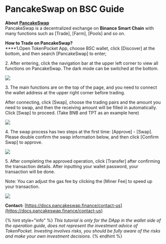 # PancakeSwap on BSC Guide

**About** [**PancakeSwap**](https://pancakeswap.info)\
PancakeSwap is a decentralized exchange on **Binance Smart Chain** with many functions such as \[Trade], \[Farm], \[Pools] and so on.

**How to Trade on PancakeSwap?**\
****1.Open TokenPocket App, choose BSC wallet, click \[Discover] at the bottom, and then search \[PancakeSwap] to enter;

2\. After entering, click the navigation bar at the upper left corner to view all functions on PancakeSwap. The dark mode can be switched at the bottom.



![](../../.gitbook/assets/pancake-dao-hang-lan-.jpg)

3\. The main functions are on the top of the page, and you need to connect the wallet address at the upper right corner before trading.&#x20;

After connecting, click \[Swap], choose the trading pairs and the amount you need to swap, and then the receiving amount will be filled in automatically. Click \[Swap] to proceed. (Take BNB and TPT as an example here)

![](<../../.gitbook/assets/2 (2).jpg>)

4\. The swap process has two steps at the first time: \[Approve] - \[Swap]. Please double confirm the swap information below, and then click \[Confirm Swap] to approve.

![](<../../.gitbook/assets/3 (2).jpg>)

5\. After completing the approved operation, click \[Transfer] after confirming the transaction details. After inputting your wallet password, your transaction will be done.

Note: You can adjust the gas fee by clicking the \[Miner Fee] to speed up your transaction.

![](../../.gitbook/assets/pancake3.jpg)

**Contact:** [https://docs.pancakeswap.finance/contact-us](https://docs.pancakeswap.finance/contact-us)

{% hint style="info" %}
_This tutorial is only for the DApp in the wallet side of the operation guide, does not represent the investment advice of TokenPocket. Investing involves risks, you should be fully aware of the risks and make your own investment decisions._
{% endhint %}
